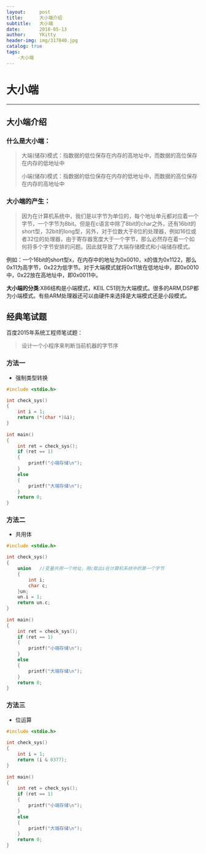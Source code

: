 ```yaml
---
layout:     post
title:      大小端介绍
subtitle:   大小端
date:       2018-05-13
author:     YKitty
header-img: img/317840.jpg
catalog: true
tags:
    -大小端
---
```

# 大小端

----

## 大小端介绍

### 什么是大小端：

> 大端(储存)模式：指数据的低位保存在内存的高地址中，而数据的高位保存在内存的低地址中
>
> 小端(储存)模式：指数据的低位保存在内存的低地址中，而数据的高位保存在内存的高地址中

### 大小端的产生：

> 因为在计算机系统中，我们是以字节为单位的，每个地址单元都对应着一个字节，一个字节为8bit。但是在c语言中除了8bit的char之外，还有16bit的short型，32bit的long型，另外，对于位数大于8位的处理器，例如16位或者32位的处理器，由于寄存器宽度大于一个字节，那么必然存在着一个如何将多个字节安排的问题。因此就导致了大端存储模式和小端储存模式。

例如：一个16bit的short型x，在内存中的地址为0x0010，x的值为0x1122，那么0x11为高字节，0x22为低字节。对于大端模式就将0x11放在低地址中，即0x0010中，0x22放在高地址中，即0x0011中。

**大小端的分类**:X86结构是小端模式，KEIL C51则为大端模式。很多的ARM,DSP都为小端模式。有些ARM处理器还可以由硬件来选择是大端模式还是小段模式。



## 经典笔试题

百度2015年系统工程师笔试题：

> 设计一个小程序来判断当前机器的字节序

### 方法一

- 强制类型转换

```c
#include <stdio.h>

int check_sys()
{  
    int i = 1;  
    return (*(char *)&i);  
}  
  
int main()  
{  
    int ret = check_sys();  
    if (ret == 1)  
    {  
        printf("小端存储\n");
    }  
    else  
    {  
        printf("大端存储\n");
    }  
    return 0;
}
```

### 方法二

- 共用体

```c
#include <stdio.h>

int check_sys()  
{  
    union   //变量共用一个地址，用c取出i在计算机系统中的第一个字节    
    {  
        int i;  
        char c;  
    }un;  
    un.i = 1;  
    return un.c;  
}  
  
int main()    
{  
    int ret = check_sys();  
    if (ret == 1)  
    {  
        printf("小端存储\n");    
    }   
    else    
    {  
        printf("大端存储\n");  
    }  
    return 0;  
}  
```

### 方法三

- 位运算

```c
#include <stdio.h>  
  
int check_sys()  
{  
    int i = 1;  
    return (i & 0377);  
}  
  
int main()  
{  
    int ret = check_sys();  
    if (ret == 1)  
    {  
        printf("小端存储\n");    
    }   
    else    
    {  
        printf("大端存储\n");  
    }  
    return 0;  
}  
```

